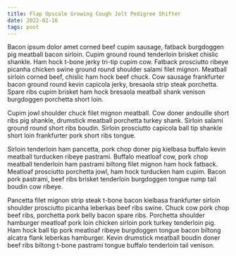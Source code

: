 ```yaml
---
title: Flap Upscale Growing Cough Jolt Pedigree Shifter
date: 2022-02-16
tags: post
---
```


Bacon ipsum dolor amet corned beef cupim sausage, fatback burgdoggen pig meatball bacon sirloin.  Cupim ground round tenderloin brisket chislic shankle.  Ham hock t-bone jerky tri-tip cupim cow.  Fatback prosciutto ribeye picanha chicken swine ground round shoulder salami filet mignon.  Meatball sirloin corned beef, chislic ham hock beef chuck.  Cow sausage frankfurter bacon ground round kevin capicola jerky, bresaola strip steak porchetta.  Spare ribs cupim brisket ham hock bresaola meatball shank venison burgdoggen porchetta short loin.

Cupim jowl shoulder chuck filet mignon meatball.  Cow doner andouille short ribs pig shankle, drumstick meatball porchetta turkey shank.  Sirloin salami ground round short ribs boudin.  Sirloin prosciutto capicola ball tip shankle short loin frankfurter pork short ribs tongue.

Sirloin tenderloin ham pancetta, pork chop doner pig kielbasa buffalo kevin meatball turducken ribeye pastrami.  Buffalo meatloaf cow, pork chop meatball tenderloin ham pastrami biltong filet mignon ham hock fatback.  Meatloaf prosciutto porchetta jowl, ham hock turducken ham cupim.  Bacon pork pastrami, beef ribs brisket tenderloin burgdoggen tongue rump tail boudin cow ribeye.

Pancetta filet mignon strip steak t-bone bacon kielbasa frankfurter sirloin shoulder prosciutto picanha leberkas beef ribs swine.  Chuck cow pork chop beef ribs, porchetta pork belly bacon spare ribs.  Porchetta shoulder hamburger meatloaf pork loin chicken sirloin pork turkey tenderloin pig.  Ham hock ball tip pork meatloaf ribeye burgdoggen tongue bacon biltong alcatra flank leberkas hamburger.  Kevin drumstick meatball boudin doner beef ribs biltong t-bone pastrami tongue buffalo tenderloin tail venison.